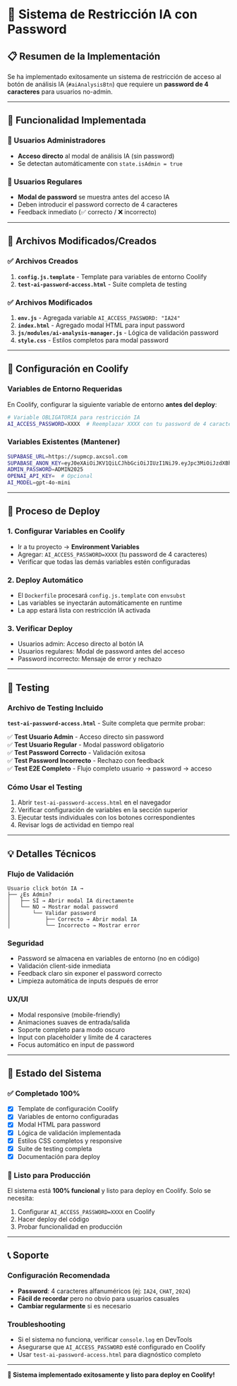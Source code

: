 # 🔐 Sistema de Restricción IA con Password

## 📋 Resumen de la Implementación

Se ha implementado exitosamente un sistema de restricción de acceso al botón de análisis IA (`#aiAnalysisBtn`) que requiere un **password de 4 caracteres** para usuarios no-admin.

---

## 🎯 Funcionalidad Implementada

### 👑 Usuarios Administradores
- **Acceso directo** al modal de análisis IA (sin password)
- Se detectan automáticamente con `state.isAdmin = true`

### 👤 Usuarios Regulares  
- **Modal de password** se muestra antes del acceso IA
- Deben introducir el password correcto de 4 caracteres
- Feedback inmediato (✅ correcto / ❌ incorrecto)

---

## 📁 Archivos Modificados/Creados

### ✅ Archivos Creados
1. **`config.js.template`** - Template para variables de entorno Coolify
2. **`test-ai-password-access.html`** - Suite completa de testing

### ✅ Archivos Modificados
1. **`env.js`** - Agregada variable `AI_ACCESS_PASSWORD: "IA24"`
2. **`index.html`** - Agregado modal HTML para input password
3. **`js/modules/ai-analysis-manager.js`** - Lógica de validación password
4. **`style.css`** - Estilos completos para modal password

---

## 🚀 Configuración en Coolify

### Variables de Entorno Requeridas

En Coolify, configurar la siguiente variable de entorno **antes del deploy**:

```bash
# Variable OBLIGATORIA para restricción IA
AI_ACCESS_PASSWORD=XXXX  # Reemplazar XXXX con tu password de 4 caracteres
```

### Variables Existentes (Mantener)
```bash
SUPABASE_URL=https://supmcp.axcsol.com
SUPABASE_ANON_KEY=eyJ0eXAiOiJKV1QiLCJhbGciOiJIUzI1NiJ9.eyJpc3MiOiJzdXBhYmFzZSIsImlhdCI6MTc1MjM5MzEyMCwiZXhwIjo0OTA4MDY2NzIwLCJyb2xlIjoiYW5vbiJ9._g-1Vn-8D_lH_CRihAM58E0zKdZm5ZU8SVrKuJgJ4sU
ADMIN_PASSWORD=ADMIN2025
OPENAI_API_KEY=  # Opcional
AI_MODEL=gpt-4o-mini
```

---

## 🔧 Proceso de Deploy

### 1. Configurar Variables en Coolify
- Ir a tu proyecto → **Environment Variables**
- Agregar: `AI_ACCESS_PASSWORD=XXXX` (tu password de 4 caracteres)
- Verificar que todas las demás variables estén configuradas

### 2. Deploy Automático
- El `Dockerfile` procesará `config.js.template` con `envsubst`
- Las variables se inyectarán automáticamente en runtime
- La app estará lista con restricción IA activada

### 3. Verificar Deploy
- Usuarios admin: Acceso directo al botón IA
- Usuarios regulares: Modal de password antes del acceso
- Password incorrecto: Mensaje de error y rechazo

---

## 🧪 Testing

### Archivo de Testing Incluido
**`test-ai-password-access.html`** - Suite completa que permite probar:

✅ **Test Usuario Admin** - Acceso directo sin password  
✅ **Test Usuario Regular** - Modal password obligatorio  
✅ **Test Password Correcto** - Validación exitosa  
✅ **Test Password Incorrecto** - Rechazo con feedback  
✅ **Test E2E Completo** - Flujo completo usuario → password → acceso  

### Cómo Usar el Testing
1. Abrir `test-ai-password-access.html` en el navegador
2. Verificar configuración de variables en la sección superior
3. Ejecutar tests individuales con los botones correspondientes
4. Revisar logs de actividad en tiempo real

---

## 💡 Detalles Técnicos

### Flujo de Validación
```
Usuario click botón IA →
├── ¿Es Admin? 
│   ├── SÍ → Abrir modal IA directamente
│   └── NO → Mostrar modal password
│       └── Validar password
│           ├── Correcto → Abrir modal IA  
│           └── Incorrecto → Mostrar error
```

### Seguridad
- Password se almacena en variables de entorno (no en código)
- Validación client-side inmediata
- Feedback claro sin exponer el password correcto
- Limpieza automática de inputs después de error

### UX/UI
- Modal responsive (mobile-friendly)
- Animaciones suaves de entrada/salida
- Soporte completo para modo oscuro
- Input con placeholder y límite de 4 caracteres
- Focus automático en input de password

---

## 🎯 Estado del Sistema

### ✅ Completado 100%
- [x] Template de configuración Coolify
- [x] Variables de entorno configuradas
- [x] Modal HTML para password
- [x] Lógica de validación implementada
- [x] Estilos CSS completos y responsive
- [x] Suite de testing completa
- [x] Documentación para deploy

### 🚀 Listo para Producción
El sistema está **100% funcional** y listo para deploy en Coolify. Solo se necesita:
1. Configurar `AI_ACCESS_PASSWORD=XXXX` en Coolify
2. Hacer deploy del código
3. Probar funcionalidad en producción

---

## 📞 Soporte

### Configuración Recomendada
- **Password**: 4 caracteres alfanuméricos (ej: `IA24`, `CHAT`, `2024`)
- **Fácil de recordar** pero no obvio para usuarios casuales
- **Cambiar regularmente** si es necesario

### Troubleshooting
- Si el sistema no funciona, verificar `console.log` en DevTools
- Asegurarse que `AI_ACCESS_PASSWORD` esté configurado en Coolify  
- Usar `test-ai-password-access.html` para diagnóstico completo

---

**🎉 Sistema implementado exitosamente y listo para deploy en Coolify!**